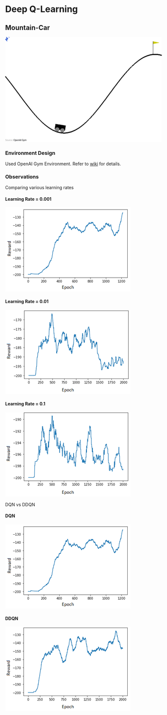 # Deep Q-Learning

## Mountain-Car

![mountain_car](https://github.com/sagarjinde/Reinforcement-Learning-Project/blob/master/DQN/figs/mountain_car.gif)

### Environment Design
Used OpenAI Gym Environment. Refer to [wiki](https://github.com/openai/gym/wiki/MountainCar-v0) for details.

### Observations
Comparing various learning rates

#### Learning Rate = 0.001
![mc_lr001](https://github.com/sagarjinde/Reinforcement-Learning-Project/blob/master/DQN/figs/mc_lr0.001.png)

#### Learning Rate = 0.01
![mc_lr01](https://github.com/sagarjinde/Reinforcement-Learning-Project/blob/master/DQN/figs/mc_lr0.01.png)

#### Learning Rate = 0.1
![mc_lr1](https://github.com/sagarjinde/Reinforcement-Learning-Project/blob/master/DQN/figs/mc_lr0.1.png)

DQN vs DDQN
#### DQN
![mc_lr001](https://github.com/sagarjinde/Reinforcement-Learning-Project/blob/master/DQN/figs/mc_lr0.001.png)

#### DDQN
![mc_ddqn](https://github.com/sagarjinde/Reinforcement-Learning-Project/blob/master/DQN/figs/mc_ddqn.png)  